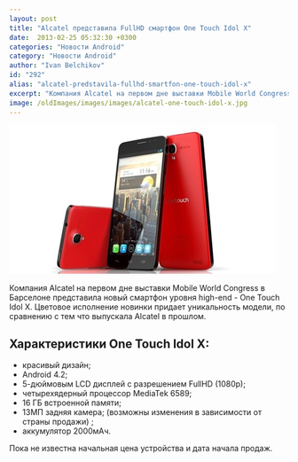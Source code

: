 ```yaml
---
layout: post
title: "Alcatel представила FullHD смартфон One Touch Idol X"
date:  2013-02-25 05:32:30 +0300
categories: "Новости Android"
category: "Новости Android"
author: "Ivan Belchikov"
id: "292"
alias: "alcatel-predstavila-fullhd-smartfon-one-touch-idol-x"
excerpt: "Компания Alcatel на первом дне выставки Mobile World Congress в Барселоне представила новый смартфон уровня high-end - One Touch Idol X. Цветовое исполнение новинки придает уникальность модели, по сравнению с тем что выпускала Alcatel в прошлом."
image: /oldImages/images/images/alcatel-one-touch-idol-x.jpg
---
```

<img src="/oldImages/images/images/alcatel-one-touch-idol-x.jpg" alt="Alcatel One Touch Idol X" >

Компания Alcatel на первом дне выставки Mobile World Congress в Барселоне представила новый смартфон уровня high-end - One Touch Idol X. Цветовое исполнение новинки придает уникальность модели, по сравнению с тем что выпускала Alcatel в прошлом.
 

<h2>Характеристики One Touch Idol X:</h2>
<ul>
<li>красивый дизайн;</li>
<li>Android 4.2;</li>
<li>5-дюймовым LCD дисплей с разрешением FullHD (1080p);</li>
<li>четырехядерный процессор MediaTek 6589;</li>
<li>16 ГБ встроенной памяти;</li>
<li>13MП задняя камера; (возможны изменения в зависимости от страны продажи) ;</li>
<li>аккумулятор 2000мAч.</li>
</ul>
Пока не известна начальная цена устройства и дата начала продаж.
